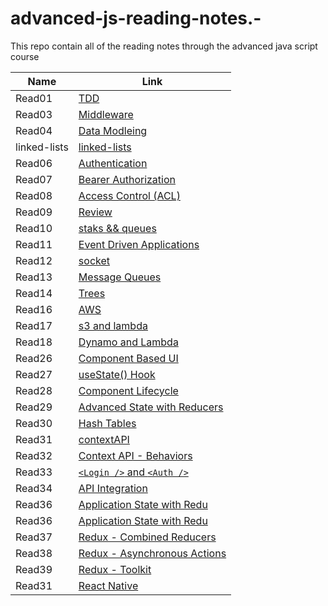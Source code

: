 # advanced-js-reading-notes.-

This repo contain all of the reading notes through the advanced java script course

| Name         | Link                                        |
| ------------ | ------------------------------------------- |
| Read01       | [TDD](01-prep-and-tdd.md)                   |
| Read03       | [Middleware](read03.md)                     |
| Read04       | [Data Modleing](Read04.md)                  |
| linked-lists | [linked-lists](linked-lists.md)             |
| Read06       | [Authentication](read06.md)                 |
| Read07       | [Bearer Authorization](read07.md)           |
| Read08       | [Access Control (ACL)](read08.md)           |
| Read09       | [Review](read09.md)                         |
| Read10       | [staks && queues](read10.md)                |
| Read11       | [Event Driven Applications](read11.md)      |
| Read12       | [socket](read12.md)                         |
| Read13       | [Message Queues](read13.md)                 |
| Read14       | [Trees](read14.md)                          |
| Read16       | [AWS](read16.md)                            |
| Read17       | [s3 and lambda](read17.md)                  |
| Read18       | [Dynamo and Lambda](read18.md)              |
| Read26       | [Component Based UI](Read26.md)             |
| Read27       | [useState() Hook](read27.md)                |
| Read28       | [Component Lifecycle ](read28.md)           |
| Read29       | [Advanced State with Reducers](read29.md)   |
| Read30       | [Hash Tables](read30.md)                    |
| Read31       | [contextAPI](read31.md)                     |
| Read32       | [Context API - Behaviors](read32.md)        |
| Read33       | [`<Login />` and `<Auth />` ](read33.md)    |
| Read34       | [ API Integration ](read34.md)              |
| Read36       | [ Application State with Redu ](read36.md)  |
| Read36       | [ Application State with Redu ](read36.md)  |
| Read37       | [ Redux - Combined Reducers ](read37.md)    |
| Read38       | [ Redux - Asynchronous Actions ](read38.md) |
| Read39       | [ Redux - Toolkit ](read39.md)              |
| Read31       | [ React Native](read41.md)                  |
